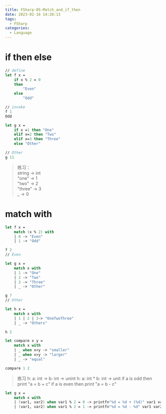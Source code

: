 ```yaml
---
title: FSharp-05-Match_and_if_then
date: 2023-02-16 14:28:13
tags: 
  - FSharp
categories: 
  - Language
---
```

# if then else

```fsharp
// define
let f x =
    if x % 2 = 0
    then 
        "Even"
    else 
        "Odd"

// invoke  
f 1 
Odd      
```
```fsharp
let g x =
    if x =1 then "One"
    elif x=2 then "Two"
    elif x=3 then "Three"
    else "Other"

// Other
g 11
```

> 练习：<br>
>   string -> int<br>
>   "one" -> 1<br>
>   "two" -> 2<br>
>   "three" -> 3<br>
>   _ -> 0

# match with

```fsharp
let f x =
    match (x % 2) with
    | 0 -> "Even"
    | 1 -> "Odd"

f 2
// Even    
```

```fsharp
let g x = 
    match x with
    | 1 -> "One"
    | 2 -> "Two"
    | 3 -> "Three"
    | _ -> "Other"

g 7
// Other
```

```fsharp
let h x = 
    match x with
    | 1 | 2 | 3-> "OneTwoThree"    
    | _ -> "Others"

h 2   
```

```fsharp
let compare x y = 
    match x with
    | _ when x<y -> "smaller"
    | _ when x>y -> "larger"
    | _ -> "equal"

compare 1 2
```
> 练习
> h: a: int -> b:  int -> unint 
> h: a: int * b: int -> unit 
> if a is odd then print "a = b + c" 
> if a is even then print "a = b - c"

```fsharp
let g x =
    match x with 
    | (var1, var2) when var1 % 2 = 0 -> printfn"%d = %d + (%d)" var1 var2 (var1 + var2)
    | (var1, var2) when var1 % 2 = 1 -> printfn"%d = %d - %d" var1 var2 (var1 - var2)
```

